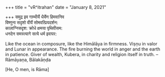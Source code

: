 +++
title = "vR^itrahan"
date = "January 8, 2021"

+++
समुद्र इव गाम्भीर्ये धैर्येण हिमवानिव  
विष्णुना सदृशो वीर्ये सोमवत्प्रियदर्शन:  
कालाग्निसदृश: क्रोधे क्षमया पृथिवीसम:  
धनदेन समस्त्यागे सत्ये धर्म इवापर:

Like the ocean in composure, like the Himālāya in firmness. Viṣṇu in
valor and Lunar in appearance. The fire burning the world in anger and
the earth in patience. Giver of wealth, Kubera, in charity and religion
itself in truth. – Rāmāyaṇa, Bālakāṇḍa

\[He, O men, is Rāma\]

